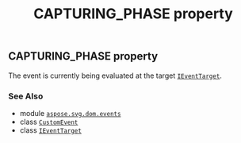 ﻿---
title: CAPTURING_PHASE property
second_title: Aspose.SVG for Python via .NET API References
description: 
type: docs
weight: 110
url: /python-net/aspose.svg.dom.events/customevent/capturing_phase/
is_root: false
---

## CAPTURING_PHASE property


The event is currently being evaluated at the target [`IEventTarget`](/svg/python-net/aspose.svg.dom.events/ieventtarget).

### See Also
* module [`aspose.svg.dom.events`](../../)
* class [`CustomEvent`](/svg/python-net/aspose.svg.dom.events/customevent)
* class [`IEventTarget`](/svg/python-net/aspose.svg.dom.events/ieventtarget)
